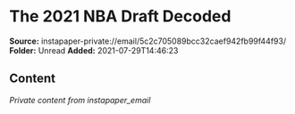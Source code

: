 # The 2021 NBA Draft Decoded

**Source:** instapaper-private://email/5c2c705089bcc32caef942fb99f44f93/
**Folder:** Unread
**Added:** 2021-07-29T14:46:23




## Content
*Private content from instapaper_email*
